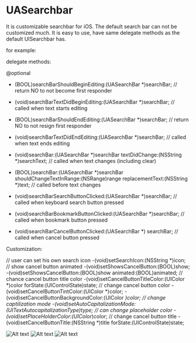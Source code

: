 UASearchbar
===========

It is customizable searchbar for iOS. The default search bar can not be customized much. It is easy to use, have same delegate methods as the default UISearchbar has.

for example:

delegate methods: 

@optional

- (BOOL)searchBarShouldBeginEditing:(UASearchBar *)searchBar;                      // return NO to not become first responder
- (void)searchBarTextDidBeginEditing:(UASearchBar *)searchBar;                     // called when text starts editing
- (BOOL)searchBarShouldEndEditing:(UASearchBar *)searchBar;                        // return NO to not resign first responder
- (void)searchBarTextDidEndEditing:(UASearchBar *)searchBar;                       // called when text ends editing
- (void)searchBar:(UASearchBar *)searchBar textDidChange:(NSString *)searchText;   // called when text changes (including clear)
- (BOOL)searchBar:(UASearchBar *)searchBar shouldChangeTextInRange:(NSRange)range replacementText:(NSString *)text; // called before text changes

- (void)searchBarSearchButtonClicked:(UASearchBar *)searchBar;                     // called when keyboard search button pressed
- (void)searchBarBookmarkButtonClicked:(UASearchBar *)searchBar;                   // called when bookmark button pressed
- (void)searchBarCancelButtonClicked:(UASearchBar *) searchBar;                    // called when cancel button pressed

Customization:

// user can set his own search icon
-(void)setSearchIcon:(NSString *)icon;
// show cancel button animated
-(void)setShowsCancelButton:(BOOL)show;
-(void)setShowsCancelButton:(BOOL)show animated:(BOOL)animated;
// chance cancel button title color
-(void)setCancelButtonTitleColor:(UIColor *)color forState:(UIControlState)state;
// change cancel button color
-(void)setCancelButtonTintColor:(UIColor *)color;
-(void)setCancelButtonBackgroundColor:(UIColor *)color;
// change captilization mode
-(void)setAutoCapitalizationMode:(UITextAutocapitalizationType)type;
// can change placeholder color
-(void)setPlaceHolderColor:(UIColor*)color;
// change cancel button title
-(void)setCancelButtonTitle:(NSString *)title forState:(UIControlState)state;

![Alt text](https://github.com/umair-amir-confiz/UASearchbar/blob/master/Screens/cancelsearch.png?raw=true "Cancel Search")
![Alt text](https://github.com/umair-amir-confiz/UASearchbar/blob/master/Screens/searching.png?raw=true "Searching")
![Alt text](https://github.com/umair-amir-confiz/UASearchbar/blob/master/Screens/searchstart.png?raw=true "start search")
